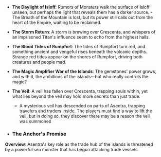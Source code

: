 - **The Daylight of Isloff**: Rumors of Monsters walk the surface of Isloff unseen, but perhaps the light that reveals them has a darker source.
	-The Breath of the Mountain is lost, but its power still calls out from the heart of the Empire, waiting to be reclaimed.
    
- **The Storm Return**: A storm is brewing over Crescenta, and whispers of an imprisoned Titan's influence seem to echo from the highest halls.
    
- **The Blood Tides of Rumpfort**: The tides of Rumpfort turn red, and something ancient and vengeful rises beneath the volcanic depths. Strange red tides appear on the shores of Rumpfort, driving both creatures and people mad.
    
- **The Magic Amplifier War of the Islands**: The gemstones' power grows, and with it, the ambitions of the islands—but who really controls the magic?
    
- **The Veil**: A veil has fallen over Crescenta, trapping souls within, yet what lies beyond the veil may hold more secrets than just trade.
	- A mysterious veil has descended on parts of Asentra, trapping travelers and traders inside. The players must find a way to lift the veil, but in doing so, they discover there may be a reason the veil was summoned	    
- ### The Anchor's Promise

**Overview**: Asentra's key role as the trade hub of the islands is threatened by a powerful sea monster that has begun attacking trade vessels.
